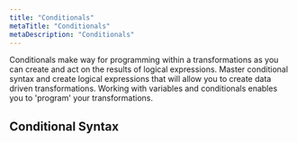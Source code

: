 ```yaml
---
title: "Conditionals"
metaTitle: "Conditionals"
metaDescription: "Conditionals"
---
```


Conditionals make way for programming within a transformations as you can create and act on the results of logical expressions.  Master conditional syntax and create logical expressions that will allow you to create data driven transformations. Working with variables and conditionals enables you to 'program' your transformations.

## Conditional Syntax